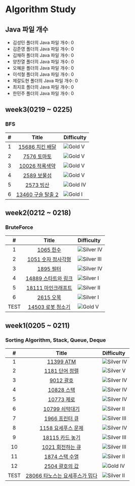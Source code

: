 # Algorithm Study

## Java 파일 개수

<!-- JAVA_COUNT_START -->

- 김성민 폴더의 Java 파일 개수: 0
- 김준영 폴더의 Java 파일 개수: 0
- 김채하 폴더의 Java 파일 개수: 0
- 양찬열 폴더의 Java 파일 개수: 0
- 오혜윤 폴더의 Java 파일 개수: 0
- 이석철 폴더의 Java 파일 개수: 0
- 제갈도현 폴더의 Java 파일 개수: 0
- 최지호 폴더의 Java 파일 개수: 0
- 한민주 폴더의 Java 파일 개수: 0
<!-- JAVA_COUNT_END -->

## week3(0219 ~ 0225)

### BFS

|  #  |                           Title                            | Difficulty                                                           |
| :-: | :--------------------------------------------------------: | :------------------------------------------------------------------- |
|  1  |  [15686 치킨 배달](https://www.acmicpc.net/problem/15686)  | ![Gold V](https://img.shields.io/badge/GOLD%20V-D5A11E?style=flat)   |
|  2  |    [7576 토마토](https://www.acmicpc.net/problem/7576)     | ![Gold V](https://img.shields.io/badge/GOLD%20V-D5A11E?style=flat)   |
|  3  |  [10026 적록색약](https://www.acmicpc.net/problem/10026)   | ![Gold V](https://img.shields.io/badge/GOLD%20V-D5A11E?style=flat)   |
|  4  |    [2589 보물섬](https://www.acmicpc.net/problem/2589)     | ![Gold V](https://img.shields.io/badge/GOLD%20IV-D5A11E?style=flat)  |
|  5  |     [2573 빙산](https://www.acmicpc.net/problem/2573)      | ![Gold IV](https://img.shields.io/badge/GOLD%20IV-D5A11E?style=flat) |
|  6  | [13460 구슬 탈출 2](https://www.acmicpc.net/problem/13460) | ![Gold I](https://img.shields.io/badge/GOLD%20I-D5A11E?style=flat)   |

## week2(0212 ~ 0218)

### BruteForce

|  #   |                            Title                             | Difficulty                                                                 |
| :--: | :----------------------------------------------------------: | :------------------------------------------------------------------------- |
|  1   |      [1065 한수](https://www.acmicpc.net/problem/1065)       | ![Silver IV](https://img.shields.io/badge/SILVER%20IV-A3A3A3?style=flat)   |
|  2   |  [1051 숫자 정사각형](https://www.acmicpc.net/problem/1051)  | ![Silver III](https://img.shields.io/badge/SILVER%20III-A3A3A3?style=flat) |
|  3   |      [1895 필터](https://www.acmicpc.net/problem/1895)       | ![Silver IV](https://img.shields.io/badge/SILVER%20IV-A3A3A3?style=flat)   |
|  4   | [14889 스타트와 링크](https://www.acmicpc.net/problem/14889) | ![Silver I](https://img.shields.io/badge/SILVER%20I-A3A3A3?style=flat)     |
|  5   | [18111 마인크래프트](https://www.acmicpc.net/problem/18111)  | ![Silver II](https://img.shields.io/badge/SILVER%20II-A3A3A3?style=flat)   |
|  6   |      [2615 오목](https://www.acmicpc.net/problem/2615)       | ![Silver I](https://img.shields.io/badge/SILVER%20I-A3A3A3?style=flat)     |
| TEST |  [14503 로봇 청소기](https://www.acmicpc.net/problem/14503)  | ![Gold V](https://img.shields.io/badge/GOLD%20V-D5A11E?style=flat)         |

## week1(0205 ~ 0211)

### Sorting Algorithm, Stack, Queue, Deque

|  #   |                                  Title                                  | Difficulty                                                                 |
| :--: | :---------------------------------------------------------------------: | :------------------------------------------------------------------------- |
|  1   |           [11399 ATM](https://www.acmicpc.net/problem/11399)            | ![Silver IV](https://img.shields.io/badge/SILVER%20IV-A3A3A3?style=flat)   |
|  2   |         [1181 단어 정렬](https://www.acmicpc.net/problem/1181)          | ![Silver V](https://img.shields.io/badge/SILVER%20V-A3A3A3?style=flat)     |
|  3   |            [9012 괄호](https://www.acmicpc.net/problem/9012)            | ![Silver IV](https://img.shields.io/badge/SILVER%20IV-A3A3A3?style=flat)   |
|  4   |           [10828 스택](https://www.acmicpc.net/problem/10828)           | ![Silver IV](https://img.shields.io/badge/SILVER%20IV-A3A3A3?style=flat)   |
|  5   |           [10773 제로](https://www.acmicpc.net/problem/10773)           | ![Silver IV](https://img.shields.io/badge/SILVER%20IV-A3A3A3?style=flat)   |
|  6   |         [10799 쇠막대기](https://www.acmicpc.net/problem/10799)         | ![Silver II](https://img.shields.io/badge/SILVER%20II-A3A3A3?style=flat)   |
|  7   |         [1966 프린터 큐](https://www.acmicpc.net/problem/1966)          | ![Silver III](https://img.shields.io/badge/SILVER%20III-A3A3A3?style=flat) |
|  8   |       [1158 요세푸스 문제](https://www.acmicpc.net/problem/1158)        | ![Silver IV](https://img.shields.io/badge/SILVER%20IV-A3A3A3?style=flat)   |
|  9   |        [18115 카드 놓기](https://www.acmicpc.net/problem/18115)         | ![Silver III](https://img.shields.io/badge/SILVER%20III-A3A3A3?style=flat) |
|  10  |        [1021 회전하는 큐](https://www.acmicpc.net/problem/1021)         | ![Silver III](https://img.shields.io/badge/SILVER%20III-A3A3A3?style=flat) |
|  11  |         [1874 스택 수열](https://www.acmicpc.net/problem/1874)          | ![Silver II](https://img.shields.io/badge/SILVER%20II-A3A3A3?style=flat)   |
|  12  |         [2504 괄호의 값](https://www.acmicpc.net/problem/2504)          | ![Gold IV](https://img.shields.io/badge/GOLD%20IV-D5A11E?style=flat)       |
| TEST | [28066 타노스는 요세푸스가 밉다](https://www.acmicpc.net/problem/28066) | ![Silver II](https://img.shields.io/badge/SILVER%20II-A3A3A3?style=flat)   |

<!--
금: #D5A11E
은: #A3A3A3
동: #CD7F32
1	I
2	II
3	III
4	IV
5	V
-->
